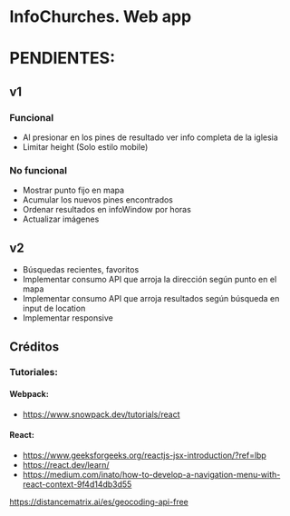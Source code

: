 # InfoChurches. Web app


# PENDIENTES:

## v1

### Funcional
- Al presionar en los pines de resultado ver info completa de la iglesia
- Limitar height (Solo estilo mobile)

### No funcional
- Mostrar punto fijo en mapa
- Acumular los nuevos pines encontrados
- Ordenar resultados en infoWindow por horas
- Actualizar imágenes

## v2
- Búsquedas recientes, favoritos
- Implementar consumo API que arroja la dirección según punto en el mapa
- Implementar consumo API que arroja resultados según búsqueda en input de location
- Implementar responsive






## Créditos

### Tutoriales:

#### Webpack:
- https://www.snowpack.dev/tutorials/react

#### React:
- https://www.geeksforgeeks.org/reactjs-jsx-introduction/?ref=lbp
- https://react.dev/learn/
- https://medium.com/inato/how-to-develop-a-navigation-menu-with-react-context-9f4d14db3d55

https://distancematrix.ai/es/geocoding-api-free